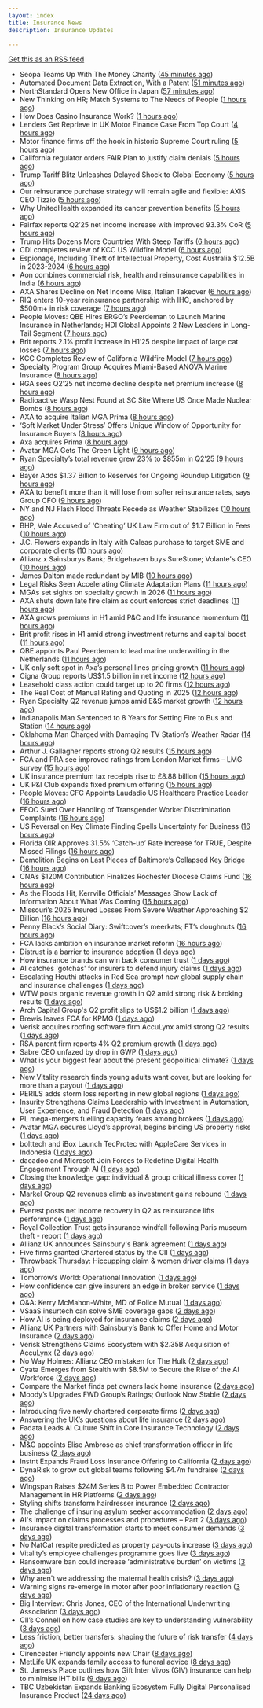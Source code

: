 ```yaml
---
layout: index
title: Insurance News
description: Insurance Updates

---
```


[Get this as an RSS feed](/insurance.rss)

<!-- news_marker starts -->
- Seopa Teams Up With The Money Charity ([45 minutes ago](https://insurance-edge.net/2025/08/01/seopa-teams-up-with-the-money-charity/))
- Automated Document Data Extraction, With a Patent ([51 minutes ago](https://insurance-edge.net/2025/08/01/automated-document-data-extraction-with-a-patent/))
- NorthStandard Opens New Office in Japan ([57 minutes ago](https://insurance-edge.net/2025/08/01/northstandard-opens-new-office-in-japan/))
- New Thinking on HR; Match Systems to The Needs of People ([1 hours ago](https://insurance-edge.net/2025/08/01/new-thinking-on-hr-match-systems-to-the-needs-of-people/))
- How Does Casino Insurance Work? ([1 hours ago](https://insurance-edge.net/2025/08/01/how-does-casino-insurance-work/))
- Lenders Get Reprieve in UK Motor Finance Case From Top Court ([4 hours ago](https://www.insurancejournal.com/news/international/2025/08/01/834244.htm))
- Motor finance firms off the hook in historic Supreme Court ruling ([5 hours ago](https://www.postonline.co.uk/news/7958301/motor-finance-firms-off-the-hook-in-historic-supreme-court-ruling))
- California regulator orders FAIR Plan to justify claim denials ([5 hours ago](https://www.dig-in.com/news/regulator-orders-fair-plan-to-justify-claim-denials))
- Trump Tariff Blitz Unleashes Delayed Shock to Global Economy ([5 hours ago](https://www.insurancejournal.com/news/international/2025/08/01/834213.htm))
- Our reinsurance purchase strategy will remain agile and flexible: AXIS CEO Tizzio ([5 hours ago](https://www.reinsurancene.ws/our-reinsurance-purchase-strategy-will-remain-agile-and-flexible-axis-ceo-tizzio/))
- Why UnitedHealth expanded its cancer prevention benefits ([5 hours ago](https://www.dig-in.com/news/unitedhealth-is-expanding-their-cancer-care-coverage))
- Fairfax reports Q2’25 net income increase with improved 93.3% CoR ([5 hours ago](https://www.reinsurancene.ws/fairfax-reports-q225-net-income-increase-with-improved-93-3-cor/))
- Trump Hits Dozens More Countries With Steep Tariffs ([6 hours ago](https://www.insurancejournal.com/news/national/2025/08/01/834208.htm))
- CDI completes review of KCC US Wildfire Model ([6 hours ago](https://www.reinsurancene.ws/cdi-completes-review-of-kcc-us-wildfire-model/))
- Espionage, Including Theft of Intellectual Property, Cost Australia $12.5B in 2023-2024 ([6 hours ago](https://www.insurancejournal.com/news/international/2025/08/01/833906.htm))
- Aon combines commercial risk, health and reinsurance capabilities in India ([6 hours ago](https://www.reinsurancene.ws/aon-combines-commercial-risk-health-and-reinsurance-capabilities-in-india/))
- AXA Shares Decline on Net Income Miss, Italian Takeover ([6 hours ago](https://www.insurancejournal.com/news/international/2025/08/01/834201.htm))
- RIQ enters 10-year reinsurance partnership with IHC, anchored by $500m+ in risk coverage ([7 hours ago](https://www.reinsurancene.ws/riq-enters-10-year-reinsurance-partnership-with-ihc-anchored-by-500m-in-risk-coverage/))
- People Moves: QBE Hires ERGO’s Peerdeman to Launch Marine Insurance in Netherlands; HDI Global Appoints 2 New Leaders in Long-Tail Segment ([7 hours ago](https://www.insurancejournal.com/news/international/2025/08/01/834176.htm))
- Brit reports 2.1% profit increase in H1’25 despite impact of large cat losses ([7 hours ago](https://www.reinsurancene.ws/brit-reports-2-1-profit-increase-in-h125-despite-impact-of-large-cat-losses/))
- KCC Completes Review of California Wildfire Model ([7 hours ago](https://www.insurancejournal.com/news/west/2025/08/01/834178.htm))
- Specialty Program Group Acquires Miami-Based ANOVA Marine Insurance ([8 hours ago](https://www.insurancejournal.com/news/southeast/2025/08/01/834172.htm))
- RGA sees Q2’25 net income decline despite net premium increase ([8 hours ago](https://www.reinsurancene.ws/rga-sees-q225-net-income-decline-despite-net-premium-increase/))
- Radioactive Wasp Nest Found at SC Site Where US Once Made Nuclear Bombs ([8 hours ago](https://www.insurancejournal.com/news/southeast/2025/08/01/834167.htm))
- AXA to acquire Italian MGA Prima ([8 hours ago](https://www.reinsurancene.ws/axa-to-acquire-italian-mga-prima/))
- ‘Soft Market Under Stress’ Offers Unique Window of Opportunity for Insurance Buyers ([8 hours ago](https://www.insurancejournal.com/news/national/2025/08/01/834109.htm))
- Axa acquires Prima ([8 hours ago](https://www.postonline.co.uk/personal/7958298/axa-acquires-prima))
- Avatar MGA Gets The Green Light ([9 hours ago](https://insurance-edge.net/2025/08/01/avatar-mga-gets-the-green-light/))
- Ryan Specialty’s total revenue grew 23% to $855m in Q2’25 ([9 hours ago](https://www.reinsurancene.ws/ryan-specialtys-total-revenue-grew-23-to-855m-in-q225/))
- Bayer Adds $1.37 Billion to Reserves for Ongoing Roundup Litigation ([9 hours ago](https://www.insurancejournal.com/news/national/2025/08/01/834105.htm))
- AXA to benefit more than it will lose from softer reinsurance rates, says Group CFO ([9 hours ago](https://www.reinsurancene.ws/axa-to-benefit-more-than-it-will-lose-from-softer-reinsurance-rates-says-group-cfo/))
- NY and NJ Flash Flood Threats Recede as Weather Stabilizes ([10 hours ago](https://www.insurancejournal.com/news/east/2025/08/01/834097.htm))
- BHP, Vale Accused of ‘Cheating’ UK Law Firm out of $1.7 Billion in Fees ([10 hours ago](https://www.insurancejournal.com/news/international/2025/08/01/834095.htm))
- J.C. Flowers expands in Italy with Caleas purchase to target SME and corporate clients ([10 hours ago](https://www.insurancebusinessmag.com/uk/news/mergers-acquisitions/j-c--flowers-expands-in-italy-with-caleas-purchase-to-target-sme-and-corporate-clients-544746.aspx))
- Allianz x Sainsburys Bank; Bridgehaven buys SureStone; Volante's CEO ([10 hours ago](https://www.postonline.co.uk/news/7958277/allianz-x-sainsburys-bank-bridgehaven-buys-surestone-volantes-ceo))
- James Dalton made redundant by MIB ([10 hours ago](https://www.postonline.co.uk/news/7958287/james-dalton-made-redundant-by-mib))
- Legal Risks Seen Accelerating Climate Adaptation Plans ([11 hours ago](https://www.insurancejournal.com/news/international/2025/08/01/834089.htm))
- MGAs set sights on specialty growth in 2026 ([11 hours ago](https://www.insurancebusinessmag.com/uk/news/breaking-news/mgas-set-sights-on-specialty-growth-in-2026-544736.aspx))
- AXA shuts down late fire claim as court enforces strict deadlines ([11 hours ago](https://www.insurancebusinessmag.com/uk/news/property-insurance/axa-shuts-down-late-fire-claim-as-court-enforces-strict-deadlines-544735.aspx))
- AXA grows premiums in H1 amid P&C and life insurance momentum ([11 hours ago](https://www.insurancebusinessmag.com/uk/news/breaking-news/axa-grows-premiums-in-h1-amid-pandc-and-life-insurance-momentum-544700.aspx))
- Brit profit rises in H1 amid strong investment returns and capital boost ([11 hours ago](https://www.insurancebusinessmag.com/uk/news/breaking-news/brit-profit-rises-in-h1-amid-strong-investment-returns-and-capital-boost-544717.aspx))
- QBE appoints Paul Peerdeman to lead marine underwriting in the Netherlands ([11 hours ago](https://www.insurancebusinessmag.com/uk/news/marine/qbe-appoints-paul-peerdeman-to-lead-marine-underwriting-in-the-netherlands-544713.aspx))
- UK only soft spot in Axa’s personal lines pricing growth ([11 hours ago](https://www.postonline.co.uk/news/7958294/uk-only-soft-spot-in-axa%E2%80%99s-personal-lines-pricing-growth))
- Cigna Group reports US$1.5 billion in net income ([12 hours ago](https://www.insurancebusinessmag.com/uk/news/life-insurance/cigna-group-reports-us1-5-billion-in-net-income-544720.aspx))
- Leasehold class action could target up to 20 firms ([12 hours ago](https://www.postonline.co.uk/news/7958278/leasehold-class-action-could-target-up-to-20-firms))
- The Real Cost of Manual Rating and Quoting in 2025 ([12 hours ago](https://www.insurancejournal.com/blogs/expert-insured/2025/08/01/833687.htm))
- Ryan Specialty Q2 revenue jumps amid E&S market growth ([12 hours ago](https://www.insurancebusinessmag.com/uk/news/breaking-news/ryan-specialty-q2-revenue-jumps-amid-eands-market-growth-544714.aspx))
- Indianapolis Man Sentenced to 8 Years for Setting Fire to Bus and Station ([14 hours ago](https://www.insurancejournal.com/news/midwest/2025/08/01/833686.htm))
- Oklahoma Man Charged with Damaging TV Station’s Weather Radar ([14 hours ago](https://www.insurancejournal.com/news/southcentral/2025/08/01/833651.htm))
- Arthur J. Gallagher reports strong Q2 results ([15 hours ago](https://www.insurancebusinessmag.com/uk/news/breaking-news/arthur-j--gallagher-reports-strong-q2-results-544692.aspx))
- FCA and PRA see improved ratings from London Market firms – LMG survey ([15 hours ago](https://www.insurancebusinessmag.com/uk/news/breaking-news/fca-and-pra-see-improved-ratings-from-london-market-firms--lmg-survey-544691.aspx))
- UK insurance premium tax receipts rise to £8.88 billion ([15 hours ago](https://www.insurancebusinessmag.com/uk/news/breaking-news/uk-insurance-premium-tax-receipts-rise-to-8-88-billion-544690.aspx))
- UK P&I Club expands fixed premium offering ([15 hours ago](https://www.insurancebusinessmag.com/uk/news/marine/uk-pandi-club-expands-fixed-premium-offering-544689.aspx))
- People Moves: CFC Appoints Laudadio US Healthcare Practice Leader ([16 hours ago](https://www.insurancejournal.com/news/national/2025/08/01/833825.htm))
- EEOC Sued Over Handling of Transgender Worker Discrimination Complaints ([16 hours ago](https://www.insurancejournal.com/news/national/2025/08/01/833932.htm))
- US Reversal on Key Climate Finding Spells Uncertainty for Business ([16 hours ago](https://www.insurancejournal.com/news/national/2025/08/01/833998.htm))
- Florida OIR Approves 31.5% ‘Catch-up’ Rate Increase for TRUE, Despite Missed Filings ([16 hours ago](https://www.insurancejournal.com/news/southeast/2025/08/01/834022.htm))
- Demolition Begins on Last Pieces of Baltimore’s Collapsed Key Bridge ([16 hours ago](https://www.insurancejournal.com/news/east/2025/08/01/834079.htm))
- CNA’s $120M Contribution Finalizes Rochester Diocese Claims Fund ([16 hours ago](https://www.insurancejournal.com/news/east/2025/08/01/834030.htm))
- As the Floods Hit, Kerrville Officials’ Messages Show Lack of Information About What Was Coming ([16 hours ago](https://www.insurancejournal.com/news/southcentral/2025/08/01/833986.htm))
- Missouri’s 2025 Insured Losses From Severe Weather Approaching $2 Billion ([16 hours ago](https://www.insurancejournal.com/news/midwest/2025/08/01/834033.htm))
- Penny Black’s Social Diary: Swiftcover’s meerkats; FT’s doughnuts ([16 hours ago](https://www.postonline.co.uk/people/7958038/penny-black%E2%80%99s-social-diary-swiftcover%E2%80%99s-meerkats-ft%E2%80%99s-doughnuts))
- FCA lacks ambition on insurance market reform ([16 hours ago](https://www.postonline.co.uk/regulation/7958245/fca-lacks-ambition-on-insurance-market-reform))
- Distrust is a barrier to insurance adoption ([1 days ago](https://www.dig-in.com/opinion/distrust-is-a-barrier-to-insurance-adoption))
- How insurance brands can win back consumer trust ([1 days ago](https://www.dig-in.com/opinion/how-insurance-brands-can-win-back-consumer-trust))
- AI catches 'gotchas' for insurers to defend injury claims ([1 days ago](https://www.dig-in.com/news/ai-catches-gotchas-for-insurers-to-defend-injury-claims))
- Escalating Houthi attacks in Red Sea prompt new global supply chain and insurance challenges ([1 days ago](https://www.insurancebusinessmag.com/uk/news/marine/escalating-houthi-attacks-in-red-sea-prompt-new-global-supply-chain-and-insurance-challenges-544622.aspx))
- WTW posts organic revenue growth in Q2 amid strong risk & broking results ([1 days ago](https://www.insurancebusinessmag.com/uk/news/breaking-news/wtw-posts-organic-revenue-growth-in-q2-amid-strong-risk-and-broking-results-544566.aspx))
- Arch Capital Group's Q2 profit slips to US$1.2 billion ([1 days ago](https://www.insurancebusinessmag.com/uk/news/breaking-news/arch-capital-groups-q2-profit-slips-to-us1-2-billion-544517.aspx))
- Brewis leaves FCA for KPMG ([1 days ago](https://www.postonline.co.uk/news/7958288/brewis-leaves-fca-for-kpmg))
- Verisk acquires roofing software firm AccuLynx amid strong Q2 results ([1 days ago](https://www.insurancebusinessmag.com/uk/news/technology/verisk-acquires-roofing-software-firm-acculynx-amid-strong-q2-results-544512.aspx))
- RSA parent firm reports 4% Q2 premium growth ([1 days ago](https://www.insurancebusinessmag.com/uk/news/breaking-news/rsa-parent-firm-reports-4-q2-premium-growth-544509.aspx))
- Sabre CEO unfazed by drop in GWP ([1 days ago](https://www.postonline.co.uk/news/7958286/sabre-ceo-unfazed-by-drop-in-gwp))
- What is your biggest fear about the present geopolitical climate? ([1 days ago](https://www.insurancebusinessmag.com/uk/tv/what-is-your-biggest-fear-about-the-present-geopolitical-climate-544507.aspx))
- New Vitality research finds young adults want cover, but are looking for more than a payout ([1 days ago](https://ifamagazine.com/new-vitality-research-finds-young-adults-want-cover-but-are-looking-for-more-than-a-payout/))
- PERILS adds storm loss reporting in new global regions ([1 days ago](https://www.insurancebusinessmag.com/uk/news/breaking-news/perils-adds-storm-loss-reporting-in-new-global-regions-544580.aspx))
- Insurity Strengthens Claims Leadership with Investment in Automation, User Experience, and Fraud Detection ([1 days ago](https://www.insurtechinsights.com/insurity-strengthens-claims-leadership-with-investment-in-automation-user-experience-and-fraud-detection/))
- PL mega-mergers fuelling capacity fears among brokers ([1 days ago](https://www.postonline.co.uk/broker/7958268/pl-mega-mergers-fuelling-capacity-fears-among-brokers))
- Avatar MGA secures Lloyd’s approval, begins binding US property risks ([1 days ago](https://www.insurancebusinessmag.com/uk/news/breaking-news/avatar-mga-secures-lloyds-approval-begins-binding-us-property-risks-544501.aspx))
- bolttech and iBox Launch TecProtec with AppleCare Services in Indonesia ([1 days ago](https://www.insurtechinsights.com/bolttech-and-ibox-launch-tecprotec-with-applecare-services-in-indonesia/))
- dacadoo and Microsoft Join Forces to Redefine Digital Health Engagement Through AI ([1 days ago](https://www.insurtechinsights.com/dacadoo-and-microsoft-join-forces-to-redefine-digital-health-engagement-through-ai/))
- Closing the knowledge gap: individual & group critical illness cover ([1 days ago](https://ifamagazine.com/closing-the-knowledge-gap-individual-group-critical-illness-cover/))
- Markel Group Q2 revenues climb as investment gains rebound ([1 days ago](https://www.insurancebusinessmag.com/uk/news/breaking-news/markel-group-q2-revenues-climb-as-investment-gains-rebound-544488.aspx))
- Everest posts net income recovery in Q2 as reinsurance lifts performance ([1 days ago](https://www.insurancebusinessmag.com/uk/news/breaking-news/everest-posts-net-income-recovery-in-q2-as-reinsurance-lifts-performance-544480.aspx))
- Royal Collection Trust gets insurance windfall following Paris museum theft - report ([1 days ago](https://www.insurancebusinessmag.com/uk/news/breaking-news/royal-collection-trust-gets-insurance-windfall-following-paris-museum-theft--report-544479.aspx))
- Allianz UK announces Sainsbury's Bank agreement ([1 days ago](https://www.insurancebusinessmag.com/uk/news/property-insurance/allianz-uk-announces-sainsburys-bank-agreement-544477.aspx))
- Five firms granted Chartered status by the CII ([1 days ago](https://www.insurancebusinessmag.com/uk/news/breaking-news/five-firms-granted-chartered-status-by-the-cii-544476.aspx))
- Throwback Thursday: Hiccupping claim & women driver claims ([1 days ago](https://www.postonline.co.uk/personal/7956737/throwback-thursday-hiccupping-claim-women-driver-claims))
- Tomorrow’s World: Operational Innovation ([1 days ago](https://www.postonline.co.uk/personal/7958049/tomorrow%E2%80%99s-world-operational-innovation))
- How confidence can give insurers an edge in broker service ([1 days ago](https://www.postonline.co.uk/commercial/7958281/how-confidence-can-give-insurers-an-edge-in-broker-service))
- Q&A: Kerry McMahon-White, MD of Police Mutual ([1 days ago](https://www.postonline.co.uk/personal/7957854/qa-kerry-mcmahon-white-md-of-police-mutual))
- VSaaS insurtech can solve SME coverage gaps ([2 days ago](https://www.dig-in.com/news/vsaas-insurtech-can-solve-sme-coverage-gaps))
- How AI is being deployed for insurance claims ([2 days ago](https://www.dig-in.com/list/how-ai-is-being-deployed-for-insurance-claims))
- Allianz UK Partners with Sainsbury’s Bank to Offer Home and Motor Insurance ([2 days ago](https://www.insurtechinsights.com/allianz-uk-partners-with-sainsburys-bank-to-offer-home-and-motor-insurance/))
- Verisk Strengthens Claims Ecosystem with $2.35B Acquisition of AccuLynx ([2 days ago](https://www.insurtechinsights.com/verisk-strengthens-claims-ecosystem-with-2-35b-acquisition-of-acculynx/))
- No Way Holmes: Allianz CEO mistaken for The Hulk ([2 days ago](https://www.postonline.co.uk/news/7958276/no-way-holmes-allianz-ceo-mistaken-for-the-hulk))
- Cyata Emerges from Stealth with $8.5M to Secure the Rise of the AI Workforce ([2 days ago](https://www.insurtechinsights.com/cyata-emerges-from-stealth-with-8-5m-to-secure-the-rise-of-the-ai-workforce/))
- Compare the Market finds pet owners lack home insurance ([2 days ago](https://www.postonline.co.uk/news/7958275/compare-the-market-finds-pet-owners-lack-home-insurance))
- Moody’s Upgrades FWD Group’s Ratings; Outlook Now Stable ([2 days ago](https://www.insurtechinsights.com/moodys-upgrades-fwd-groups-ratings-outlook-now-stable/))
- Introducing five newly chartered corporate firms ([2 days ago](https://ifamagazine.com/introducing-five-newly-chartered-corporate-firms/))
- Answering the UK’s questions about life insurance ([2 days ago](https://ifamagazine.com/answering-the-uks-questions-about-life-insurance/))
- Fadata Leads AI Culture Shift in Core Insurance Technology ([2 days ago](https://www.insurtechinsights.com/fadata-leads-ai-culture-shift-in-core-insurance-technology/))
- M&G appoints Elise Ambrose as chief transformation officer in life business ([2 days ago](https://ifamagazine.com/mg-appoints-elise-ambrose-as-chief-transformation-officer-in-life-business/))
- Instnt Expands Fraud Loss Insurance Offering to California ([2 days ago](https://www.insurtechinsights.com/instnt-expands-fraud-loss-insurance-offering-to-california/))
- DynaRisk to grow out global teams following $4.7m fundraise ([2 days ago](https://www.postonline.co.uk/news/7958270/dynarisk-to-grow-out-global-teams-following-47m-fundraise))
- Wingspan Raises $24M Series B to Power Embedded Contractor Management in HR Platforms ([2 days ago](https://www.insurtechinsights.com/wingspan-raises-24m-series-b-to-power-embedded-contractor-management-in-hr-platforms/))
- Styling shifts transform hairdresser insurance ([2 days ago](https://www.postonline.co.uk/commercial/7957886/styling-shifts-transform-hairdresser-insurance))
- The challenge of insuring asylum seeker accommodation ([2 days ago](https://www.postonline.co.uk/commercial/7957907/the-challenge-of-insuring-asylum-seeker-accommodation))
- AI's impact on claims processes and procedures – Part 2 ([3 days ago](https://www.dig-in.com/news/ais-impact-on-claims-processes-and-procedures-part-2))
- Insurance digital transformation starts to meet consumer demands ([3 days ago](https://www.dig-in.com/opinion/insurance-digital-transformation-starts-to-meet-consumer-demands))
- No NatCat respite predicted as property pay-outs increase ([3 days ago](https://www.postonline.co.uk/news/7958264/no-natcat-respite-predicted-as-property-pay-outs-increase))
- Vitality’s employee challenges programme goes live ([3 days ago](https://ifamagazine.com/vitalitys-employee-challenges-programme-goes-live/))
- Ransomware ban could increase ‘administrative burden’ on victims ([3 days ago](https://www.postonline.co.uk/technology/7958256/ransomware-ban-could-increase-%E2%80%98administrative-burden%E2%80%99-on-victims))
- Why aren't we addressing the maternal health crisis? ([3 days ago](https://www.dig-in.com/opinion/why-arent-we-addressing-the-maternal-health-crisis))
- Warning signs re-emerge in motor after poor inflationary reaction ([3 days ago](https://www.postonline.co.uk/news/7958258/warning-signs-re-emerge-in-motor-after-poor-inflationary-reaction))
- Big Interview: Chris Jones, CEO of the International Underwriting Association ([3 days ago](https://www.postonline.co.uk/lloyd%E2%80%99slondon/7957895/big-interview-chris-jones-ceo-of-the-international-underwriting-association))
- CII’s Connell on how case studies are key to understanding vulnerability ([3 days ago](https://www.postonline.co.uk/regulation/7958016/ciis-connell-on-how-case-studies-are-key-to-understanding-vulnerability))
- Less friction, better transfers: shaping the future of risk transfer ([4 days ago](https://ifamagazine.com/less-friction-better-transfers-shaping-the-future-of-risk-transfer/))
- Cirencester Friendly appoints new Chair ([8 days ago](https://ifamagazine.com/cirencester-friendly-appoints-new-chair/))
- MetLife UK expands family access to funeral advice ([8 days ago](https://ifamagazine.com/metlife-uk-expands-family-access-to-funeral-advice/))
- St. James’s Place outlines how Gift Inter Vivos (GIV) insurance can help to minimise IHT bills ([9 days ago](https://ifamagazine.com/st-jamess-place-outlines-how-gift-inter-vivos-giv-insurance-can-help-to-minimise-iht-bills/))
- TBC Uzbekistan Expands Banking Ecosystem Fully Digital Personalised Insurance Product ([24 days ago](https://thefintechtimes.com/tbc-uzbekistan-launches-fully-digital-personalised-insurance-product/))

<!-- news_marker ends -->